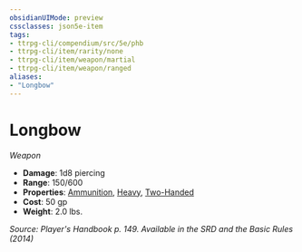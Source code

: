 ```yaml
---
obsidianUIMode: preview
cssclasses: json5e-item
tags:
- ttrpg-cli/compendium/src/5e/phb
- ttrpg-cli/item/rarity/none
- ttrpg-cli/item/weapon/martial
- ttrpg-cli/item/weapon/ranged
aliases: 
- "Longbow"
---
```

# Longbow
*Weapon*  


- **Damage**: 1d8 piercing
- **Range**: 150/600
- **Properties**: [Ammunition](/3-Mechanics/CLI/Rules/item-properties.md#Ammunition), [Heavy](/3-Mechanics/CLI/Rules/item-properties.md#Heavy), [Two-Handed](/3-Mechanics/CLI/Rules/item-properties.md#Two-Handed)
- **Cost**: 50 gp
- **Weight**: 2.0 lbs.

*Source: Player's Handbook p. 149. Available in the <span title='Systems Reference Document (5.1)'>SRD</span> and the Basic Rules (2014)*